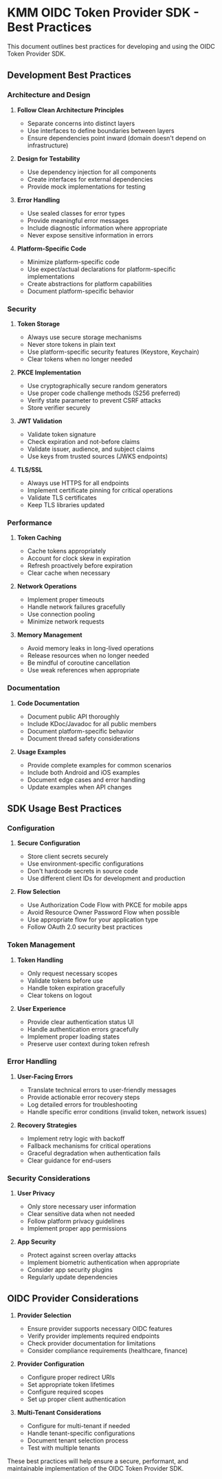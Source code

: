 # KMM OIDC Token Provider SDK - Best Practices

This document outlines best practices for developing and using the OIDC Token Provider SDK.

## Development Best Practices

### Architecture and Design

1. **Follow Clean Architecture Principles**
   - Separate concerns into distinct layers
   - Use interfaces to define boundaries between layers
   - Ensure dependencies point inward (domain doesn't depend on infrastructure)

2. **Design for Testability**
   - Use dependency injection for all components
   - Create interfaces for external dependencies
   - Provide mock implementations for testing

3. **Error Handling**
   - Use sealed classes for error types
   - Provide meaningful error messages
   - Include diagnostic information where appropriate
   - Never expose sensitive information in errors

4. **Platform-Specific Code**
   - Minimize platform-specific code
   - Use expect/actual declarations for platform-specific implementations
   - Create abstractions for platform capabilities
   - Document platform-specific behavior

### Security

1. **Token Storage**
   - Always use secure storage mechanisms
   - Never store tokens in plain text
   - Use platform-specific security features (Keystore, Keychain)
   - Clear tokens when no longer needed

2. **PKCE Implementation**
   - Use cryptographically secure random generators
   - Use proper code challenge methods (S256 preferred)
   - Verify state parameter to prevent CSRF attacks
   - Store verifier securely

3. **JWT Validation**
   - Validate token signature
   - Check expiration and not-before claims
   - Validate issuer, audience, and subject claims
   - Use keys from trusted sources (JWKS endpoints)

4. **TLS/SSL**
   - Always use HTTPS for all endpoints
   - Implement certificate pinning for critical operations
   - Validate TLS certificates
   - Keep TLS libraries updated

### Performance

1. **Token Caching**
   - Cache tokens appropriately
   - Account for clock skew in expiration
   - Refresh proactively before expiration
   - Clear cache when necessary

2. **Network Operations**
   - Implement proper timeouts
   - Handle network failures gracefully
   - Use connection pooling
   - Minimize network requests

3. **Memory Management**
   - Avoid memory leaks in long-lived operations
   - Release resources when no longer needed
   - Be mindful of coroutine cancellation
   - Use weak references when appropriate

### Documentation

1. **Code Documentation**
   - Document public API thoroughly
   - Include KDoc/Javadoc for all public members
   - Document platform-specific behavior
   - Document thread safety considerations

2. **Usage Examples**
   - Provide complete examples for common scenarios
   - Include both Android and iOS examples
   - Document edge cases and error handling
   - Update examples when API changes

## SDK Usage Best Practices

### Configuration

1. **Secure Configuration**
   - Store client secrets securely
   - Use environment-specific configurations
   - Don't hardcode secrets in source code
   - Use different client IDs for development and production

2. **Flow Selection**
   - Use Authorization Code Flow with PKCE for mobile apps
   - Avoid Resource Owner Password Flow when possible
   - Use appropriate flow for your application type
   - Follow OAuth 2.0 security best practices

### Token Management

1. **Token Handling**
   - Only request necessary scopes
   - Validate tokens before use
   - Handle token expiration gracefully
   - Clear tokens on logout

2. **User Experience**
   - Provide clear authentication status UI
   - Handle authentication errors gracefully
   - Implement proper loading states
   - Preserve user context during token refresh

### Error Handling

1. **User-Facing Errors**
   - Translate technical errors to user-friendly messages
   - Provide actionable error recovery steps
   - Log detailed errors for troubleshooting
   - Handle specific error conditions (invalid token, network issues)

2. **Recovery Strategies**
   - Implement retry logic with backoff
   - Fallback mechanisms for critical operations
   - Graceful degradation when authentication fails
   - Clear guidance for end-users

### Security Considerations

1. **User Privacy**
   - Only store necessary user information
   - Clear sensitive data when not needed
   - Follow platform privacy guidelines
   - Implement proper app permissions

2. **App Security**
   - Protect against screen overlay attacks
   - Implement biometric authentication when appropriate
   - Consider app security plugins
   - Regularly update dependencies

## OIDC Provider Considerations

1. **Provider Selection**
   - Ensure provider supports necessary OIDC features
   - Verify provider implements required endpoints
   - Check provider documentation for limitations
   - Consider compliance requirements (healthcare, finance)

2. **Provider Configuration**
   - Configure proper redirect URIs
   - Set appropriate token lifetimes
   - Configure required scopes
   - Set up proper client authentication

3. **Multi-Tenant Considerations**
   - Configure for multi-tenant if needed
   - Handle tenant-specific configurations
   - Document tenant selection process
   - Test with multiple tenants

These best practices will help ensure a secure, performant, and maintainable implementation of the OIDC Token Provider SDK.
